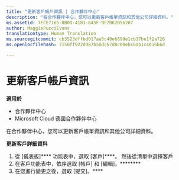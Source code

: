 ```yaml
---
title: "更新客戶帳戶資訊 | 合作夥伴中心"
description: "在合作夥伴中心，您可以更新客戶帳單資訊和其他公司詳細資料。"
ms.assetid: 7ECE7165-0B0D-4183-845F-9F7B62056207
author: MaggiePucciEvans
translationtype: Human Translation
ms.sourcegitcommit: cb3523dffbd017aa5c40e6899e1cb37be1f2a726
ms.openlocfilehash: 7150ff922dd87b50dc67d8c00ebc6db1c4036b6d

---
```


# 更新客戶帳戶資訊

**適用於**

-  合作夥伴中心
-  Microsoft Cloud 德國合作夥伴中心

在合作夥伴中心，您可以更新客戶帳單資訊和其他公司詳細資料。

**更新客戶詳細資料**

1.  從 \[儀表板\]**** 功能表中，選取 \[客戶\]****。 然後從清單中選擇客戶
2.  在客戶功能表中，依序選取 \[帳戶\] 和 \[編輯\]。********
3.  在您進行變更之後，選取 \[提交\]。****

 

 






<!--HONumber=Jan17_HO2-->


